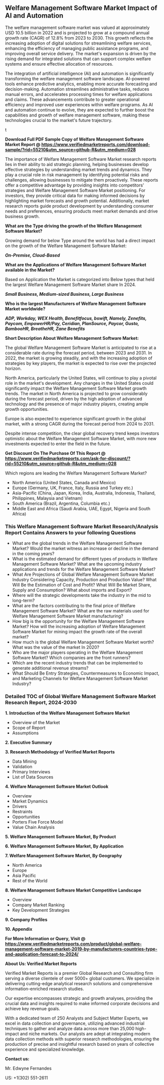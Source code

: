 <h2>Welfare Management Software Market Impact of AI and Automation</h2><p>The welfare management software market was valued at approximately USD 10.5 billion in 2022 and is projected to grow at a compound annual growth rate (CAGR) of 12.8% from 2023 to 2030. This growth reflects the increasing adoption of digital solutions for streamlining welfare services, enhancing the efficiency of managing public assistance programs, and improving overall service delivery. The market's expansion is driven by the rising demand for integrated solutions that can support complex welfare systems and ensure effective allocation of resources.</p><p>The integration of artificial intelligence (AI) and automation is significantly transforming the welfare management software landscape. AI-powered tools enhance predictive analytics, enabling more accurate forecasting and decision-making. Automation streamlines administrative tasks, reduces manual errors, and accelerates processing times for welfare applications and claims. These advancements contribute to greater operational efficiency and improved user experiences within welfare programs. As AI and automation continue to evolve, they are expected to further boost the capabilities and growth of welfare management software, making these technologies crucial to the market's future trajectory.</p>t</p><p id="" class=""><strong>Download Full PDF Sample Copy of Welfare Management Software Market Report @ <a href="https://www.verifiedmarketreports.com/download-sample/?rid=55210&utm_source=github-R&utm_medium=028" target="_blank">https://www.verifiedmarketreports.com/download-sample/?rid=55210&utm_source=github-R&utm_medium=028</a></strong></p><p>The importance of&nbsp;Welfare Management Software Market research reports lies in their ability to aid strategic planning, helping businesses develop effective strategies by understanding market trends and dynamics. They play a crucial role in risk management by identifying potential risks and challenges, allowing businesses to mitigate them proactively. These reports offer a competitive advantage by providing insights into competitors' strategies and Welfare Management Software Market positioning. For investors, they provide critical data for making informed decisions by highlighting market forecasts and growth potential. Additionally, market research reports guide product development by understanding consumer needs and preferences, ensuring products meet market demands and drive business growth.</p><p><strong>What are the&nbsp;Type driving the growth of the Welfare Management Software Market?</strong></p><p id="" class="">Growing demand for below Type around the world has had a direct impact on the growth of the Welfare Management Software Market:</p><em><strong>On-Premise, Cloud-Based</strong></em></p><strong>What are the&nbsp;Applications&nbsp;of Welfare Management Software Market available in the Market?</strong></p><p id="" class="">Based on Application the Market is categorized into Below types that held the largest Welfare Management Software Market share In 2024.</p><em><strong>Small Business, Medium-sized Business, Large Business</strong></em></p><strong>Who is the largest Manufacturers of Welfare Management Software Market worldwide?</strong></p><p><em><strong>ADP, Workday, WEX Health, Benefitfocus, bswift, Namely, Zenefits, Paycom, EmpowerHR/Pay, Ceridian, PlanSource, Paycor, Gusto, BambooHR, BreatheHR, Zane Benefits</strong></em></p><p id="" class=""><strong>Short Description About Welfare Management Software Market:</strong></p><p>The global Welfare Management Software Market is anticipated to rise at a considerable rate during the forecast period, between 2023 and 2031. In 2022, the market is growing steadily, and with the increasing adoption of strategies by key players, the market is expected to rise over the projected horizon.</p><p>North America, particularly the United States, will continue to play a pivotal role in the market's development. Any changes in the United States could significantly impact the Welfare Management Software Market growth trends. The market in North America is projected to grow considerably during the forecast period, driven by the high adoption of advanced technology and the presence of major industry players, creating ample growth opportunities.</p><p>Europe is also expected to experience significant growth in the global market, with a strong CAGR during the forecast period from 2024 to 2031.</p><p>Despite intense competition, the clear global recovery trend keeps investors optimistic about the Welfare Management Software Market, with more new investments expected to enter the field in the future.</p><p id="" class=""><strong>Get Discount On The Purchase Of This Report @ <a href="https://www.verifiedmarketreports.com/ask-for-discount/?rid=55210&utm_source=github-R&utm_medium=028" target="_blank">https://www.verifiedmarketreports.com/ask-for-discount/?rid=55210&utm_source=github-R&utm_medium=028</a></strong></p>Which regions are leading the Welfare Management Software Market?</p><ul><li>North America (United States, Canada and Mexico)</li><li>Europe (Germany, UK, France, Italy, Russia and Turkey etc.)</li><li>Asia-Pacific (China, Japan, Korea, India, Australia, Indonesia, Thailand, Philippines, Malaysia and Vietnam)</li><li>South America (Brazil, Argentina, Columbia etc.)</li><li>Middle East and Africa (Saudi Arabia, UAE, Egypt, Nigeria and South Africa)</li></ul><h3 id="" class="">This Welfare Management Software Market Research/Analysis Report Contains Answers to your following Questions</h3><ul><li>What are the global trends in the Welfare Management Software Market? Would the market witness an increase or decline in the demand in the coming years?</li><li>What is the estimated demand for different types of products in Welfare Management Software Market? What are the upcoming industry applications and trends for the Welfare Management Software Market?</li><li>What Are Projections of Global Welfare Management Software Market Industry Considering Capacity, Production and Production Value? What Will Be the Estimation of Cost and Profit? What Will Be Market Share, Supply and Consumption? What about imports and Export?</li><li>Where will the strategic developments take the industry in the mid to long-term?</li><li>What are the factors contributing to the final price of Welfare Management Software Market? What are the raw materials used for Welfare Management Software Market manufacturing?</li><li>How big is the opportunity for the Welfare Management Software Market? How will the increasing adoption of Welfare Management Software Market for mining impact the growth rate of the overall market?</li><li>How much is the global Welfare Management Software Market worth? What was the value of the market In 2020?</li><li>Who are the major players operating in the Welfare Management Software Market? Which companies are the front runners?</li><li>Which are the recent industry trends that can be implemented to generate additional revenue streams?</li><li>What Should Be Entry Strategies, Countermeasures to Economic Impact, and Marketing Channels for Welfare Management Software Market Industry?</li></ul><h3 id="" class="">Detailed TOC of Global Welfare Management Software Market Research Report, 2024-2030</h3><p id="" class=""><strong>1. Introduction of the Welfare Management Software Market</strong></p><ul><li>Overview of the Market</li><li>Scope of Report</li><li>Assumptions</li></ul><p id="" class=""><strong>2. Executive Summary</strong></p><p id="" class=""><strong>3. Research Methodology of Verified Market Reports</strong></p><ul><li>Data Mining</li><li>Validation</li><li>Primary Interviews</li><li>List of Data Sources</li></ul><p id="" class=""><strong>4. Welfare Management Software Market Outlook</strong></p><ul><li>Overview</li><li>Market Dynamics</li><li>Drivers</li><li>Restraints</li><li>Opportunities</li><li>Porters Five Force Model</li><li>Value Chain Analysis</li></ul><p id="" class=""><strong>5. Welfare Management Software Market, By Product</strong></p><p id="" class=""><strong>6. Welfare Management Software Market, By Application</strong></p><p id="" class=""><strong>7. Welfare Management Software Market, By Geography</strong></p><ul><li>North America</li><li>Europe</li><li>Asia Pacific</li><li>Rest of the World</li></ul><p id="" class=""><strong>8. Welfare Management Software Market Competitive Landscape</strong></p><ul><li>Overview</li><li>Company Market Ranking</li><li>Key Development Strategies</li></ul><p id="" class=""><strong>9. Company Profiles</strong></p><p id="" class=""><strong>10. Appendix</strong></p><p id="" class=""><strong>For More Information or Query, Visit @ <a href="https://www.verifiedmarketreports.com/product/global-welfare-management-software-market-2019-by-manufacturers-countries-type-and-application-forecast-to-2024/" target="_blank">https://www.verifiedmarketreports.com/product/global-welfare-management-software-market-2019-by-manufacturers-countries-type-and-application-forecast-to-2024/</a></strong></p><p id="" class=""><strong>About Us: Verified Market Reports</strong></p><p id="" class="">Verified Market Reports is a premier Global Research and Consulting firm serving a diverse clientele of over 5000+ global customers. We specialize in delivering cutting-edge analytical research solutions and comprehensive information-enriched research studies.</p><p id="" class="">Our expertise encompasses strategic and growth analyses, providing the crucial data and insights required to make informed corporate decisions and achieve key revenue goals.</p><p id="" class="">With a dedicated team of 250 Analysts and Subject Matter Experts, we excel in data collection and governance, utilizing advanced industrial techniques to gather and analyze data across more than 25,000 high-impact and niche markets. Our analysts are adept at integrating modern data collection methods with superior research methodologies, ensuring the production of precise and insightful research based on years of collective experience and specialized knowledge.</p><p id="" class=""><strong>Contact us:</strong></p><p id="" class="">Mr. Edwyne Fernandes</p><p id="" class="">US: +1(302) 551-2611</p>